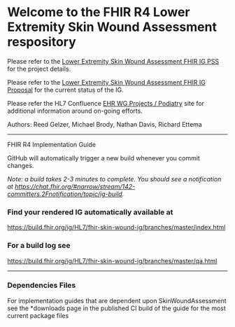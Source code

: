 # Welcome to the FHIR R4 Lower Extremity Skin Wound Assessment respository

Please refer to the [Lower Extremity Skin Wound Assessment FHIR IG PSS](https://confluence.hl7.org/display/EHR/2020-02-19+Lower+Extremity+Skin+Wound+Assessment+FHIR+IG) for the project details.

Please refer to the [Lower Extremity Skin Wound Assessment FHIR IG Proposal](https://confluence.hl7.org/display/FHIR/Lower+Extremity+Skin+Wound+Assessment+FHIR+IG) for the current status of the IG.

Please refer the HL7 Confluence [EHR WG Projects / Podiatry](https://confluence.hl7.org/display/EHR/Podiatry) site for additional information around on-going efforts.


Authors:  Reed Gelzer, Michael Brody, Nathan Davis, Richard Ettema

-----
FHIR R4 Implementation Guide

GitHub will automatically trigger a new build whenever you commit changes.

*Note: a build takes 2-3 minutes to complete. You should see a notification at https://chat.fhir.org/#narrow/stream/142-committers.2Fnotification/topic/ig-build.*

### Find your rendered IG automatically available at

https://build.fhir.org/ig/HL7/fhir-skin-wound-ig/branches/master/index.html

### For a build log see

https://build.fhir.org/ig/HL7/fhir-skin-wound-ig/branches/master/qa.html

---

### Dependencies Files

For implementation guides that are dependent upon SkinWoundAssessment see the *downloads page in the published CI build of the guide for the most current package files
